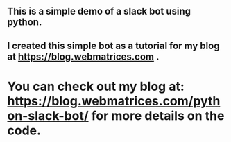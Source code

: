 ## This is a simple demo of a slack bot using python.
## I created this simple bot as a tutorial for my blog at https://blog.webmatrices.com .
# You can check out my blog at: https://blog.webmatrices.com/python-slack-bot/ for more details on the code.
